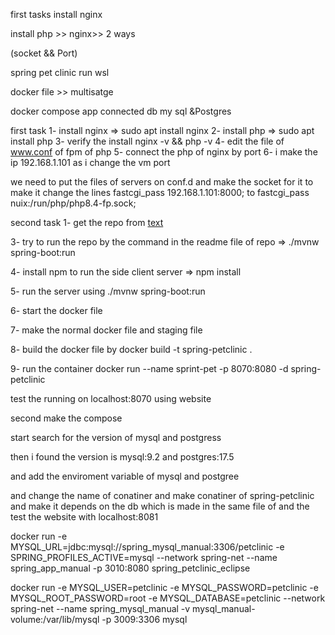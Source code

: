 first tasks 
install nginx

install php >> nginx>> 2 ways

(socket && Port)

spring pet clinic run wsl

docker file >> multisatge

docker compose app connected db my sql &Postgres


first task 
1- install nginx => sudo apt install nginx
2- install php => sudo apt install php
3- verify the install nginx -v && php -v
4- edit the file of www.conf of fpm of php
5- connect the php of nginx by port 
6- i make the ip  192.168.1.101 as i change the vm port
 
we need to put the files of servers on conf.d
and make the socket for it 
to make it change the lines             fastcgi_pass 192.168.1.101:8000;
to fastcgi_pass nuix:/run/php/php8.4-fp.sock;



second task
1- get the repo from [text](https://github.com/orgs/spring-petclinic/repositories)


3- try to run the repo by the command in the readme file of repo => ./mvnw spring-boot:run

4- install npm to run the side client server => npm install

5- run the server using ./mvnw spring-boot:run

6- start the docker file

7- make the normal docker file and staging file

8- build the docker file by docker build -t spring-petclinic .

9- run the container docker run --name sprint-pet -p 8070:8080 -d spring-petclinic 

test the running on localhost:8070 using website



second make the compose 

start search for the version of mysql and postgress 

then i found the version is mysql:9.2 and postgres:17.5

and add the enviroment variable of mysql and postgree 

and change the name of conatiner 
and make conatiner of spring-petclinic and make it depends on the db which is made in the same file of 
and the test the website with localhost:8081




docker run -e MYSQL_URL=jdbc:mysql://spring_mysql_manual:3306/petclinic -e SPRING_PROFILES_ACTIVE=mysql --network spring-net --name spring_app_manual -p 3010:8080 spring_petclinic_eclipse

docker run -e MYSQL_USER=petclinic -e MYSQL_PASSWORD=petclinic -e MYSQL_ROOT_PASSWORD=root -e MYSQL_DATABASE=petclinic --network spring-net --name spring_mysql_manual -v mysql_manual-volume:/var/lib/mysql -p 3009:3306 mysql